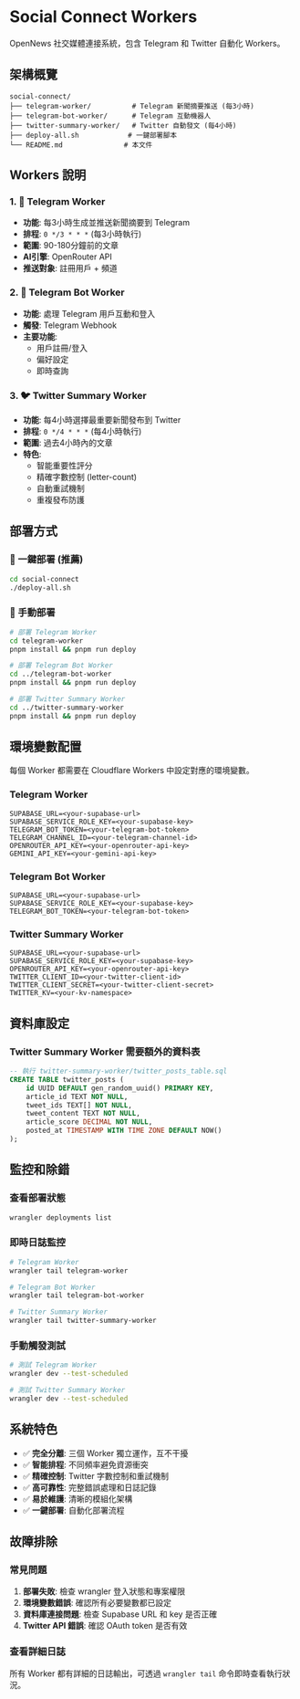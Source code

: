 # Social Connect Workers

OpenNews 社交媒體連接系統，包含 Telegram 和 Twitter 自動化 Workers。

## 架構概覽

```
social-connect/
├── telegram-worker/          # Telegram 新聞摘要推送 (每3小時)
├── telegram-bot-worker/      # Telegram 互動機器人
├── twitter-summary-worker/   # Twitter 自動發文 (每4小時)
├── deploy-all.sh            # 一鍵部署腳本
└── README.md               # 本文件
```

## Workers 說明

### 1. 📱 Telegram Worker
- **功能**: 每3小時生成並推送新聞摘要到 Telegram
- **排程**: `0 */3 * * *` (每3小時執行)
- **範圍**: 90-180分鐘前的文章
- **AI引擎**: OpenRouter API
- **推送對象**: 註冊用戶 + 頻道

### 2. 🤖 Telegram Bot Worker
- **功能**: 處理 Telegram 用戶互動和登入
- **觸發**: Telegram Webhook
- **主要功能**: 
  - 用戶註冊/登入
  - 偏好設定
  - 即時查詢

### 3. 🐦 Twitter Summary Worker
- **功能**: 每4小時選擇最重要新聞發布到 Twitter
- **排程**: `0 */4 * * *` (每4小時執行)
- **範圍**: 過去4小時內的文章
- **特色**: 
  - 智能重要性評分
  - 精確字數控制 (letter-count)
  - 自動重試機制
  - 重複發布防護

## 部署方式

### 🚀 一鍵部署 (推薦)

```bash
cd social-connect
./deploy-all.sh
```

### 📝 手動部署

```bash
# 部署 Telegram Worker
cd telegram-worker
pnpm install && pnpm run deploy

# 部署 Telegram Bot Worker  
cd ../telegram-bot-worker
pnpm install && pnpm run deploy

# 部署 Twitter Summary Worker
cd ../twitter-summary-worker
pnpm install && pnpm run deploy
```

## 環境變數配置

每個 Worker 都需要在 Cloudflare Workers 中設定對應的環境變數。

### Telegram Worker
```
SUPABASE_URL=<your-supabase-url>
SUPABASE_SERVICE_ROLE_KEY=<your-supabase-key>
TELEGRAM_BOT_TOKEN=<your-telegram-bot-token>
TELEGRAM_CHANNEL_ID=<your-telegram-channel-id>
OPENROUTER_API_KEY=<your-openrouter-api-key>
GEMINI_API_KEY=<your-gemini-api-key>
```

### Telegram Bot Worker
```
SUPABASE_URL=<your-supabase-url>
SUPABASE_SERVICE_ROLE_KEY=<your-supabase-key>
TELEGRAM_BOT_TOKEN=<your-telegram-bot-token>
```

### Twitter Summary Worker
```
SUPABASE_URL=<your-supabase-url>
SUPABASE_SERVICE_ROLE_KEY=<your-supabase-key>
OPENROUTER_API_KEY=<your-openrouter-api-key>
TWITTER_CLIENT_ID=<your-twitter-client-id>
TWITTER_CLIENT_SECRET=<your-twitter-client-secret>
TWITTER_KV=<your-kv-namespace>
```

## 資料庫設定

### Twitter Summary Worker 需要額外的資料表

```sql
-- 執行 twitter-summary-worker/twitter_posts_table.sql
CREATE TABLE twitter_posts (
    id UUID DEFAULT gen_random_uuid() PRIMARY KEY,
    article_id TEXT NOT NULL,
    tweet_ids TEXT[] NOT NULL,
    tweet_content TEXT NOT NULL,
    article_score DECIMAL NOT NULL,
    posted_at TIMESTAMP WITH TIME ZONE DEFAULT NOW()
);
```

## 監控和除錯

### 查看部署狀態
```bash
wrangler deployments list
```

### 即時日誌監控
```bash
# Telegram Worker
wrangler tail telegram-worker

# Telegram Bot Worker  
wrangler tail telegram-bot-worker

# Twitter Summary Worker
wrangler tail twitter-summary-worker
```

### 手動觸發測試
```bash
# 測試 Telegram Worker
wrangler dev --test-scheduled

# 測試 Twitter Summary Worker
wrangler dev --test-scheduled
```

## 系統特色

- ✅ **完全分離**: 三個 Worker 獨立運作，互不干擾
- ✅ **智能排程**: 不同頻率避免資源衝突
- ✅ **精確控制**: Twitter 字數控制和重試機制
- ✅ **高可靠性**: 完整錯誤處理和日誌記錄
- ✅ **易於維護**: 清晰的模組化架構
- ✅ **一鍵部署**: 自動化部署流程

## 故障排除

### 常見問題

1. **部署失敗**: 檢查 wrangler 登入狀態和專案權限
2. **環境變數錯誤**: 確認所有必要變數都已設定
3. **資料庫連接問題**: 檢查 Supabase URL 和 key 是否正確
4. **Twitter API 錯誤**: 確認 OAuth token 是否有效

### 查看詳細日誌
所有 Worker 都有詳細的日誌輸出，可透過 `wrangler tail` 命令即時查看執行狀況。